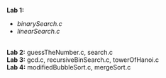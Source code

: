 <b>Lab 1:</b>
  <ul>
    <li><i>binarySearch.c</i></li>
    <li><i>linearSearch.c</i></li>
  </ul>
  <br/>
<b>Lab 2:</b>
  guessTheNumber.c, search.c
  <br/>
<b>Lab 3:</b>
  gcd.c, recursiveBinSearch.c, towerOfHanoi.c
  <br/>
<b>Lab 4:</b>
  modifiedBubbleSort.c, mergeSort.c
  
